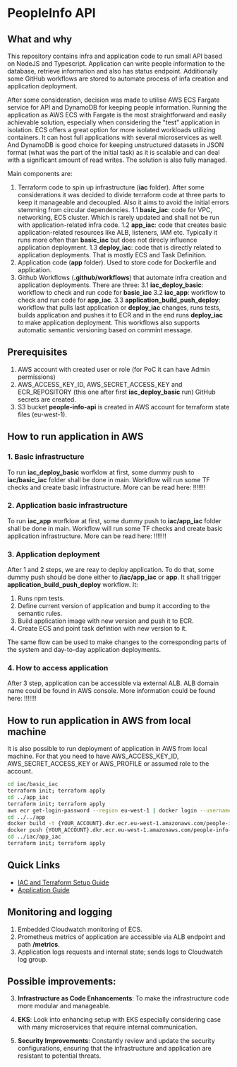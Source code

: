 # PeopleInfo API

## What and why

This repository contains infra and application code to run small API based on NodeJS and Typescript. Application can write people information to the database, retrieve information and also has status endpoint. 
Additionally some GitHub workflows are stored to automate process of infa creation and application deployment.

After some consideration, decision was made to utilise AWS ECS Fargate service for API and DynamoDB for keeping people information. Running the application as AWS ECS with Fargate is the most straightforward and easily achievable solution, especially when considering the "test" application in isolation. ECS offers a great option for more isolated workloads utilizing containers. It can host full applications with several microservices as well.
And DynamoDB is good choice for keeping unstructured datasets in JSON format (what was the part of the initial task) as it is scalable and can deal with a significant amount of read writes.  The solution is also fully managed.

Main components are:
1. Terraform code to spin up infrastructure (**iac** folder). After some considerations it was decided to divide terraform code at three parts to keep it manageable and decoupled. Also it aims to avoid the initial errors stemming from circular dependencies. 
	1.1 **basic_iac**: code for VPC, networking, ECS cluster. Which is rarely updated and shall not be run with application-related infra code.
	1.2 **app_iac**: code that creates basic application-related resources like ALB, listeners, IAM etc. Typically it runs more often than **basic_iac** but does not direcly influence application deployment. 
	1.3 **deploy_iac**: code that is directly related to application deployments. That is mostly ECS and Task Definition.
2. Application code (**app** folder). Used to store code for Dockerfile and application.
3. Github Workflows (**.github/workflows**) that automate infra creation and application deployments. There are three:
	3.1 **iac_deploy_basic**: workflow to check and run code for **basic_iac**
	3.2 **iac_app**: workflow to check and run code for **app_iac**.
	3.3 **application_build_push_deploy**: workflow that pulls last application or **deploy_iac** changes, runs tests, builds application and pushes it to ECR and in the end runs **deploy_iac** to make application deployment. This workflows also supports automatic semantic versioning based on commint message.


## Prerequisites

1. AWS account with created user or role (for PoC it can have Admin permissions)
2. AWS_ACCESS_KEY_ID, AWS_SECRET_ACCESS_KEY and ECR_REPOSITORY (this one after first **iac_deploy_basic** run) GitHub secrets are created.
3. S3 bucket **people-info-api** is created in AWS account for terraform state files (eu-west-1).

## How to run application in AWS

### 1. **Basic infrastructure**

To run **iac_deploy_basic** worfklow at first, some dummy push to **iac/basic_iac** folder shall be done in main.
Workflow will run some TF checks and create basic infrastructure. More can be read here: !!!!!!!

### 2. **Application basic infrastructure**

To run **iac_app** worfklow at first, some dummy push to **iac/app_iac** folder shall be done in main.
Workflow will run some TF checks and create basic application infrastructure. More can be read here: !!!!!!!

### 3. **Application deployment**

After 1 and 2 steps, we are reay to deploy application. To do that, some dummy push should be done either to **/iac/app_iac** or **app**. It shall trigger **application_build_push_deploy** workflow. It:
1. Runs npm tests.
2. Define current version of application and bump it according to the semantic rules.
3. Build application image with new version and push it to ECR.
4. Create ECS and point task defintion with new version to it. 

The same flow can be used to make changes to the corresponding parts of the system and day-to-day application deployments. 

### 4. **How to access application**
After 3 step, application can be accessible via external ALB. ALB domain name could be found in AWS console. More information could be found here: !!!!!!!

## How to run application in AWS from local machine
It is also possible to run deployment of application in AWS from local machine. For that you need to have AWS_ACCESS_KEY_ID, AWS_SECRET_ACCESS_KEY or AWS_PROFILE or assumed role to the account.

```bash
cd iac/basic_iac
terraform init; terraform apply
cd ../app_iac
terraform init; terraform apply
aws ecr get-login-password --region eu-west-1 | docker login --username AWS --password-stdin {YOUR_ACCOUNT}.dkr.ecr.eu-west-1.amazonaws.com
cd ../../app
docker build -t {YOUR_ACCOUNT}.dkr.ecr.eu-west-1.amazonaws.com/people-info-api:{NEW_VERSION}
docker push {YOUR_ACCOUNT}.dkr.ecr.eu-west-1.amazonaws.com/people-info-api:{NEW_VERSION}
cd ../iac/app_iac
terraform init; terraform apply
```

## Quick Links

- [IAC and Terraform Setup Guide](https://github.com/Pretendfriend/Falafel-API-Server/blob/a005238977a6bb14f39a9830e3c883c1996b0be4/components/README.md)
- [Application Guide](https://github.com/Pretendfriend/Falafel-API-Server/blob/a005238977a6bb14f39a9830e3c883c1996b0be4/application/README.md)

## Monitoring and logging
1. Embedded Cloudwatch monitoring of ECS.
2. Prometheus metrics of application are accessible via ALB endpoint and path **/metrics**.
3. Application logs requests and internal state; sends logs to Cloudwatch log group.

## Possible improvements:

3. **Infrastructure as Code Enhancements**: To make the infrastructure code more modular and manageable.

4. **EKS**: Look into enhancing setup with EKS especially considering case with many microservices that require internal communication.

5. **Security Improvements**: Constantly review and update the security configurations, ensuring that the infrastructure and application are resistant to potential threats.